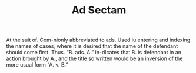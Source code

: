 ---
title: Ad Sectam
permalink: "/definitions/ad-sectam.html"
body: At the suit of. Com-nionly abbreviated to ads. Used iu entering and indexing
  the names of cases, where it is desired that the name of the defendant should come
  first. Thus. “B. ads. A.” in-dlcates that B. is defendant in an action brought by
  A., and the title so written would be an inversion of the more usual form “A. v.
  B.”
published_at: '2018-07-07'
layout: post
---